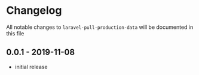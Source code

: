 # Changelog

All notable changes to `laravel-pull-production-data` will be documented in this file

## 0.0.1 - 2019-11-08

- initial release
